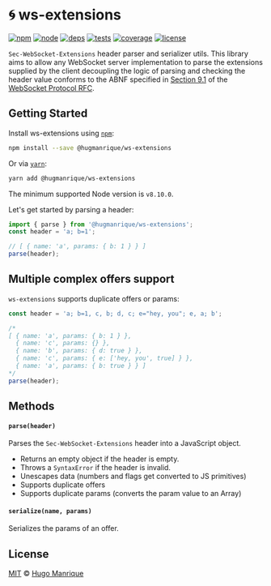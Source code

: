 # :cyclone: ws-extensions

[![npm][npm]][npm-url]
[![node][node]][node-url]
[![deps][deps]][deps-url]
[![tests][tests]][tests-url]
[![coverage][cover]][cover-url]
[![license][license]][license-url]

`Sec-WebSocket-Extensions` header parser and serializer utils. This library aims to allow any WebSocket server implementation to parse the extensions supplied by the client decoupling the logic of parsing and checking the header value conforms to the ABNF specified in [Section 9.1](https://tools.ietf.org/html/rfc6455#section-9.1) of the [WebSocket Protocol RFC](https://tools.ietf.org/html/rfc6455).

## Getting Started

Install ws-extensions using [`npm`](https://www.npmjs.com/):

```bash
npm install --save @hugmanrique/ws-extensions
```

Or via [`yarn`](https://yarnpkg.com/en/package/@hugmanrique/ws-extensions):

```bash
yarn add @hugmanrique/ws-extensions
```

The minimum supported Node version is `v8.10.0`.

Let's get started by parsing a header:

```javascript
import { parse } from '@hugmanrique/ws-extensions';
const header = 'a; b=1';

// [ { name: 'a', params: { b: 1 } } ]
parse(header);
```

## Multiple complex offers support

`ws-extensions` supports duplicate offers or params:

```javascript
const header = 'a; b=1, c, b; d, c; e="hey, you"; e, a; b';

/*
[ { name: 'a', params: { b: 1 } },
  { name: 'c', params: {} },
  { name: 'b', params: { d: true } },
  { name: 'c', params: { e: ['hey, you', true] } },
  { name: 'a', params: { b: true } } ]
*/
parse(header);
```

## Methods

#### `parse(header)`

Parses the `Sec-WebSocket-Extensions` header into a JavaScript object.

* Returns an empty object if the header is empty.
* Throws a `SyntaxError` if the header is invalid.
* Unescapes data (numbers and flags get converted to JS primitives)
* Supports duplicate offers
* Supports duplicate params (converts the param value to an Array)

#### `serialize(name, params)`

Serializes the params of an offer.

## License

[MIT](LICENSE) &copy; [Hugo Manrique](https://hugmanrique.me)

[npm]: https://img.shields.io/npm/v/@hugmanrique/ws-extensions.svg
[npm-url]: https://npmjs.com/package/@hugmanrique/ws-extensions
[node]: https://img.shields.io/node/v/@hugmanrique/ws-extensions.svg
[node-url]: https://nodejs.org
[deps]: https://img.shields.io/david/hugmanrique/ws-extensions.svg
[deps-url]: https://david-dm.org/hugmanrique/ws-extensions
[tests]: https://img.shields.io/travis/hugmanrique/ws-extensions/master.svg
[tests-url]: https://travis-ci.org/hugmanrique/ws-extensions
[license-url]: LICENSE
[license]: https://img.shields.io/github/license/hugmanrique/ws-extensions.svg
[cover]: https://img.shields.io/coveralls/hugmanrique/ws-extensions.svg
[cover-url]: https://coveralls.io/r/hugmanrique/ws-extensions/
